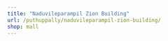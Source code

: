 ```yaml
---
title: "Naduvileparampil Zion Building"
url: /puthuppally/naduvileparampil-zion-building/
shop: mall
---
```

